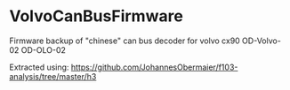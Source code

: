# VolvoCanBusFirmware
Firmware backup of "chinese" can bus decoder for volvo cx90 OD-Volvo-02 OD-OLO-02

Extracted using: https://github.com/JohannesObermaier/f103-analysis/tree/master/h3
